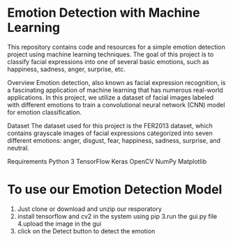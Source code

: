 # Emotion Detection with Machine Learning
This repository contains code and resources for a simple emotion detection project using machine learning techniques. The goal of this project is to classify facial expressions into one of several basic emotions, such as happiness, sadness, anger, surprise, etc.

Overview
Emotion detection, also known as facial expression recognition, is a fascinating application of machine learning that has numerous real-world applications. In this project, we utilize a dataset of facial images labeled with different emotions to train a convolutional neural network (CNN) model for emotion classification.

Dataset
The dataset used for this project is the FER2013 dataset, which contains grayscale images of facial expressions categorized into seven different emotions: anger, disgust, fear, happiness, sadness, surprise, and neutral.

Requirements
Python 3
TensorFlow
Keras
OpenCV
NumPy
Matplotlib

# To use our Emotion Detection Model
  1. Just clone or download and unzip our resporatory
  2. install tensorflow and cv2 in the system using pip
  3.run the gui.py file
  4.upload the image in the gui
  5. click on the Detect button to detect the emotion
